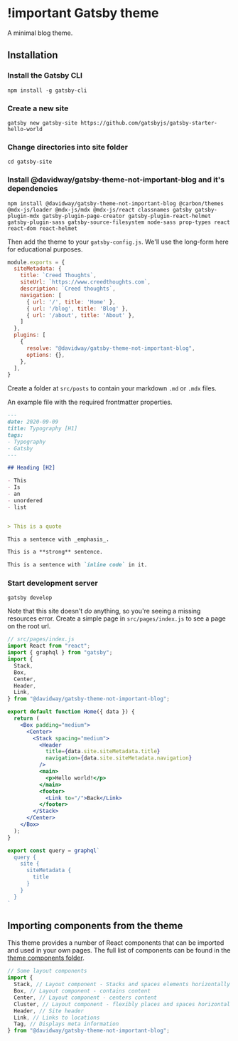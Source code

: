 # !important Gatsby theme

A minimal blog theme.

## Installation
### Install the Gatsby CLI
```shell
npm install -g gatsby-cli
```

### Create a new site
```shell
gatsby new gatsby-site https://github.com/gatsbyjs/gatsby-starter-hello-world
```

### Change directories into site folder
```shell
cd gatsby-site
```

### Install @davidway/gatsby-theme-not-important-blog and it's dependencies
```shell
npm install @davidway/gatsby-theme-not-important-blog @carbon/themes @mdx-js/loader @mdx-js/mdx @mdx-js/react classnames gatsby gatsby-plugin-mdx gatsby-plugin-page-creator gatsby-plugin-react-helmet gatsby-plugin-sass gatsby-source-filesystem node-sass prop-types react react-dom react-helmet
```

Then add the theme to your `gatsby-config.js`. We'll use the long-form
here for educational purposes.

```javascript
module.exports = {
  siteMetadata: {
    title: `Creed Thoughts`,
    siteUrl: `https://www.creedthoughts.com`,
    description: `Creed thoughts`,
    navigation: [
      { url: '/', title: 'Home' },
      { url: '/blog', title: 'Blog' },
      { url: '/about', title: 'About' },
    ]
  },
  plugins: [
    {
      resolve: "@davidway/gatsby-theme-not-important-blog",
      options: {},
    },
  ],
}
```

Create a folder at `src/posts` to contain your markdown `.md` or `.mdx` files.

An example file with the required frontmatter properties.

```md
---
date: 2020-09-09
title: Typography [H1]
tags:
- Typography
- Gatsby
---

## Heading [H2]

- This
- Is
- an
- unordered
- list


> This is a quote

This a sentence with _emphasis_.

This is a **strong** sentence.

This is a sentence with `inline code` in it.
```

### Start development server
```shell
gatsby develop
```

Note that this site doesn't _do_ anything, so you're seeing a missing
resources error. Create a simple page in `src/pages/index.js` to see a
page on the root url.

```jsx
// src/pages/index.js
import React from "react";
import { graphql } from "gatsby";
import { 
  Stack,
  Box,
  Center,
  Header,
  Link,
} from "@davidway/gatsby-theme-not-important-blog";

export default function Home({ data }) {
  return (
    <Box padding="medium">
      <Center>
        <Stack spacing="medium">
          <Header
            title={data.site.siteMetadata.title}
            navigation={data.site.siteMetadata.navigation}
          />
          <main>
            <p>Hello world!</p>
          </main>
          <footer>
            <Link to="/">Back</Link>
          </footer>
        </Stack>
      </Center>
    </Box>
  );
}

export const query = graphql`
  query {
    site {
      siteMetadata {
        title
      }
    }
  }
`
```

## Importing components from the theme

This theme provides a number of React components that can be imported and used in your own pages. The full list of components can be found in the [theme components folder](https://github.com/David-Way/gatsby-theme-not-important-blog/tree/master/src/components).

```js
// Some layout components
import { 
  Stack, // Layout component - Stacks and spaces elements horizontally
  Box, // Layout component - contains content
  Center, // Layout component - centers content
  Cluster, // Layout component - flexibly places and spaces horizontal elements
  Header, // Site header
  Link, // Links to locations
  Tag, // Displays meta information
} from "@davidway/gatsby-theme-not-important-blog";
```

